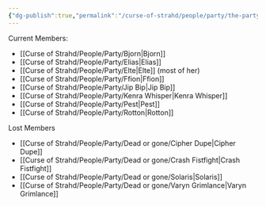```yaml
---
{"dg-publish":true,"permalink":"/curse-of-strahd/people/party/the-party-co-s/"}
---
```


Current Members:
- [[Curse of Strahd/People/Party/Bjorn\|Bjorn]]
- [[Curse of Strahd/People/Party/Elias\|Elias]]
- [[Curse of Strahd/People/Party/Elte\|Elte]] (most of her)
- [[Curse of Strahd/People/Party/Ffion\|Ffion]]
- [[Curse of Strahd/People/Party/Jip Bip\|Jip Bip]]
- [[Curse of Strahd/People/Party/Kenra Whisper\|Kenra Whisper]]
- [[Curse of Strahd/People/Party/Pest\|Pest]]
- [[Curse of Strahd/People/Party/Rotton\|Rotton]]

Lost Members
- [[Curse of Strahd/People/Party/Dead or gone/Cipher Dupe\|Cipher Dupe]]
- [[Curse of Strahd/People/Party/Dead or gone/Crash Fistfight\|Crash Fistfight]]
- [[Curse of Strahd/People/Party/Dead or gone/Solaris\|Solaris]]
- [[Curse of Strahd/People/Party/Dead or gone/Varyn Grimlance\|Varyn Grimlance]]